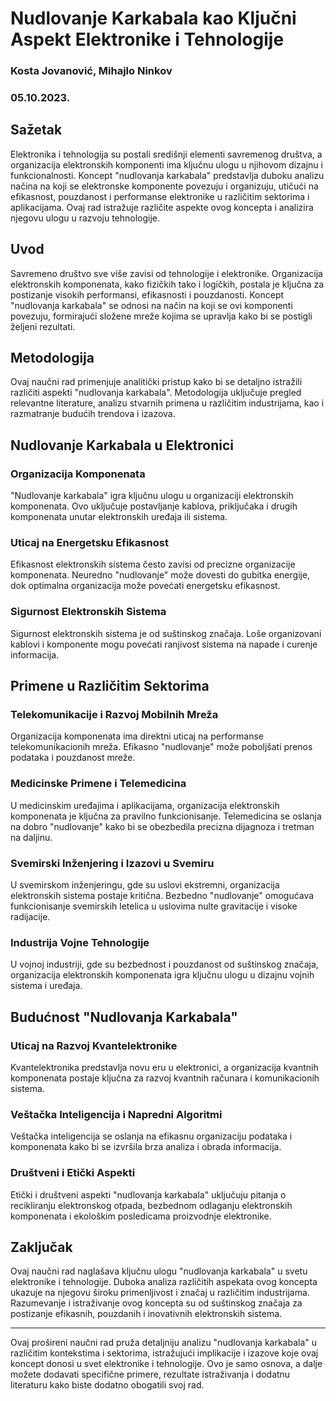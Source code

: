 # Nudlovanje Karkabala kao Ključni Aspekt Elektronike i Tehnologije

### Kosta Jovanović, Mihajlo Ninkov
### 05.10.2023.

## Sažetak

Elektronika i tehnologija su postali središnji elementi savremenog društva, a organizacija elektronskih komponenti ima ključnu ulogu u njihovom dizajnu i funkcionalnosti. Koncept "nudlovanja karkabala" predstavlja duboku analizu načina na koji se elektronske komponente povezuju i organizuju, utičući na efikasnost, pouzdanost i performanse elektronike u različitim sektorima i aplikacijama. Ovaj rad istražuje različite aspekte ovog koncepta i analizira njegovu ulogu u razvoju tehnologije.

## Uvod

Savremeno društvo sve više zavisi od tehnologije i elektronike. Organizacija elektronskih komponenata, kako fizičkih tako i logičkih, postala je ključna za postizanje visokih performansi, efikasnosti i pouzdanosti. Koncept "nudlovanja karkabala" se odnosi na način na koji se ovi komponenti povezuju, formirajući složene mreže kojima se upravlja kako bi se postigli željeni rezultati.

## Metodologija

Ovaj naučni rad primenjuje analitički pristup kako bi se detaljno istražili različiti aspekti "nudlovanja karkabala". Metodologija uključuje pregled relevantne literature, analizu stvarnih primena u različitim industrijama, kao i razmatranje budućih trendova i izazova.

## Nudlovanje Karkabala u Elektronici

### Organizacija Komponenata

"Nudlovanje karkabala" igra ključnu ulogu u organizaciji elektronskih komponenata. Ovo uključuje postavljanje kablova, priključaka i drugih komponenata unutar elektronskih uređaja ili sistema.

### Uticaj na Energetsku Efikasnost

Efikasnost elektronskih sistema često zavisi od precizne organizacije komponenata. Neuredno "nudlovanje" može dovesti do gubitka energije, dok optimalna organizacija može povećati energetsku efikasnost.

### Sigurnost Elektronskih Sistema

Sigurnost elektronskih sistema je od suštinskog značaja. Loše organizovani kablovi i komponente mogu povećati ranjivost sistema na napade i curenje informacija.

## Primene u Različitim Sektorima

### Telekomunikacije i Razvoj Mobilnih Mreža

Organizacija komponenata ima direktni uticaj na performanse telekomunikacionih mreža. Efikasno "nudlovanje" može poboljšati prenos podataka i pouzdanost mreže.

### Medicinske Primene i Telemedicina

U medicinskim uređajima i aplikacijama, organizacija elektronskih komponenata je ključna za pravilno funkcionisanje. Telemedicina se oslanja na dobro "nudlovanje" kako bi se obezbedila precizna dijagnoza i tretman na daljinu.

### Svemirski Inženjering i Izazovi u Svemiru

U svemirskom inženjeringu, gde su uslovi ekstremni, organizacija elektronskih sistema postaje kritična. Bezbedno "nudlovanje" omogućava funkcionisanje svemirskih letelica u uslovima nulte gravitacije i visoke radijacije.

### Industrija Vojne Tehnologije

U vojnoj industriji, gde su bezbednost i pouzdanost od suštinskog značaja, organizacija elektronskih komponenata igra ključnu ulogu u dizajnu vojnih sistema i uređaja.

## Budućnost "Nudlovanja Karkabala"

### Uticaj na Razvoj Kvantelektronike

Kvantelektronika predstavlja novu eru u elektronici, a organizacija kvantnih komponenata postaje ključna za razvoj kvantnih računara i komunikacionih sistema.

### Veštačka Inteligencija i Napredni Algoritmi

Veštačka inteligencija se oslanja na efikasnu organizaciju podataka i komponenata kako bi se izvršila brza analiza i obrada informacija.

### Društveni i Etički Aspekti

Etički i društveni aspekti "nudlovanja karkabala" uključuju pitanja o recikliranju elektronskog otpada, bezbednom odlaganju elektronskih komponenata i ekološkim posledicama proizvodnje elektronike.

## Zaključak

Ovaj naučni rad naglašava ključnu ulogu "nudlovanja karkabala" u svetu elektronike i tehnologije. Duboka analiza različitih aspekata ovog koncepta ukazuje na njegovu široku primenljivost i značaj u različitim industrijama. Razumevanje i istraživanje ovog koncepta su od suštinskog značaja za postizanje efikasnih, pouzdanih i inovativnih elektronskih sistema.


---

Ovaj prošireni naučni rad pruža detaljniju analizu "nudlovanja karkabala" u različitim kontekstima i sektorima, istražujući implikacije i izazove koje ovaj koncept donosi u svet elektronike i tehnologije. Ovo je samo osnova, a dalje možete dodavati specifične primere, rezultate istraživanja i dodatnu literaturu kako biste dodatno obogatili svoj rad.
